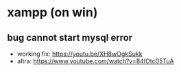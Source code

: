 # xampp (on win)

## bug cannot start mysql error

+ working fix: https://youtu.be/XH8wOgkSukk
+ altra: https://www.youtube.com/watch?v=84IOtc05TuA
